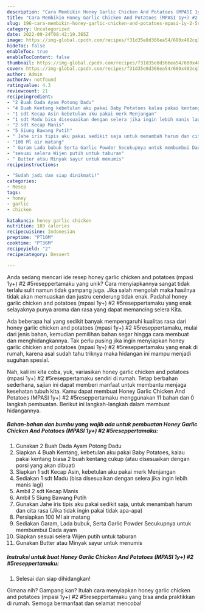 ```yaml
---
description: "Cara Membikin Honey Garlic Chicken And Potatoes (MPASI 1y+) #2 #5reseppertamaku yang Bisa Manjain Lidah"
title: "Cara Membikin Honey Garlic Chicken And Potatoes (MPASI 1y+) #2 #5reseppertamaku yang Bisa Manjain Lidah"
slug: 196-cara-membikin-honey-garlic-chicken-and-potatoes-mpasi-1y-2-5reseppertamaku-yang-bisa-manjain-lidah
category: Uncategorized
date: 2022-09-24T08:42:19.365Z
image: https://img-global.cpcdn.com/recipes/f31d35e8d366ea54/680x482cq70/honey-garlic-chicken-and-potatoes-mpasi-1y-2-5reseppertamaku-foto-resep-utama.jpg
hideToc: false
enableToc: true
enableTocContent: false
thumbnail: https://img-global.cpcdn.com/recipes/f31d35e8d366ea54/680x482cq70/honey-garlic-chicken-and-potatoes-mpasi-1y-2-5reseppertamaku-foto-resep-utama.jpg
cover: https://img-global.cpcdn.com/recipes/f31d35e8d366ea54/680x482cq70/honey-garlic-chicken-and-potatoes-mpasi-1y-2-5reseppertamaku-foto-resep-utama.jpg
author: Admin
authorAv: notfound
ratingvalue: 4.3
reviewcount: 21
recipeingredient:
- "2 Buah Dada Ayam Potong Dadu"
- "4 Buah Kentang kebetulan aku pakai Baby Potatoes kalau pakai kentang biasa 2 buah kentang cukup atau disesuaikan dengan porsi yang akan dibuat"
- "1 sdt Kecap Asin kebetulan aku pakai merk Menjangan"
- "1 sdt Madu bisa disesuaikan dengan selera jika ingin lebih manis lagi"
- "2 sdt Kecap Manis"
- "5 Siung Bawang Putih"
- " Jahe iris tipis aku pakai sedikit saja untuk menambah harum dan cita rasa Jika tidak ingin pakai tidak apaapa"
- "100 Ml air matang"
- " Garam Lada bubuk Serta Garlic Powder Secukupnya untuk membumbui Dada ayam"
- "sesuai selera Wijen putih untuk taburan"
- " Butter atau Minyak sayur untuk menumis"
recipeinstructions:

- "Sudah jadi dan siap dinikmati!"
categories:
- Resep
tags:
- honey
- garlic
- chicken

katakunci: honey garlic chicken 
nutrition: 103 calories
recipecuisine: Indonesian
preptime: "PT10M"
cooktime: "PT36M"
recipeyield: "2"
recipecategory: Dessert

---
```





Anda sedang mencari ide resep honey garlic chicken and potatoes (mpasi 1y+) #2 #5reseppertamaku yang unik? Cara menyiapkannya sangat tidak terlalu sulit namun tidak gampang juga. Jika salah mengolah maka hasilnya tidak akan memuaskan dan justru cenderung tidak enak. Padahal honey garlic chicken and potatoes (mpasi 1y+) #2 #5reseppertamaku yang enak selayaknya punya aroma dan rasa yang dapat memancing selera Kita.







Ada beberapa hal yang sedikit banyak mempengaruhi kualitas rasa dari honey garlic chicken and potatoes (mpasi 1y+) #2 #5reseppertamaku, mulai dari jenis bahan, kemudian pemilihan bahan segar hingga cara membuat dan menghidangkannya. Tak perlu pusing jika ingin menyiapkan honey garlic chicken and potatoes (mpasi 1y+) #2 #5reseppertamaku yang enak di rumah, karena asal sudah tahu triknya maka hidangan ini mampu menjadi suguhan spesial.






Nah, kali ini kita coba, yuk, variasikan honey garlic chicken and potatoes (mpasi 1y+) #2 #5reseppertamaku sendiri di rumah. Tetap berbahan sederhana, sajian ini dapat memberi manfaat untuk membantu menjaga kesehatan tubuh kita. Kamu dapat membuat Honey Garlic Chicken And Potatoes (MPASI 1y+) #2 #5reseppertamaku menggunakan 11 bahan dan 0 langkah pembuatan. Berikut ini langkah-langkah dalam membuat hidangannya.

<!--inarticleads1-->

##### Bahan-bahan dan bumbu yang wajib ada untuk pembuatan Honey Garlic Chicken And Potatoes (MPASI 1y+) #2 #5reseppertamaku:

1. Gunakan 2 Buah Dada Ayam Potong Dadu
1. Siapkan 4 Buah Kentang, kebetulan aku pakai Baby Potatoes, kalau pakai kentang biasa 2 buah kentang cukup (atau disesuaikan dengan porsi yang akan dibuat)
1. Siapkan 1 sdt Kecap Asin, kebetulan aku pakai merk Menjangan
1. Sediakan 1 sdt Madu (bisa disesuaikan dengan selera jika ingin lebih manis lagi)
1. Ambil 2 sdt Kecap Manis
1. Ambil 5 Siung Bawang Putih
1. Gunakan  Jahe iris tipis aku pakai sedikit saja, untuk menambah harum dan cita rasa (Jika tidak ingin pakai tidak apa-apa)
1. Persiapkan 100 Ml air matang
1. Sediakan  Garam, Lada bubuk, Serta Garlic Powder Secukupnya untuk membumbui Dada ayam
1. Siapkan sesuai selera Wijen putih untuk taburan
1. Gunakan  Butter atau Minyak sayur untuk menumis




<!--inarticleads2-->

##### Instruksi untuk buat Honey Garlic Chicken And Potatoes (MPASI 1y+) #2 #5reseppertamaku:


1. Selesai dan siap dihidangkan!



Gimana nih? Gampang kan? Itulah cara menyiapkan honey garlic chicken and potatoes (mpasi 1y+) #2 #5reseppertamaku yang bisa anda praktikkan di rumah. Semoga bermanfaat dan selamat mencoba!
